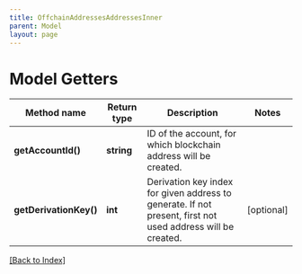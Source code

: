 ```yaml
---
title: OffchainAddressesAddressesInner
parent: Model
layout: page
---
```


# Model Getters

Method name | Return type | Description | Notes
------------ | ------------- | ------------- | -------------
**getAccountId()** | **string** | ID of the account, for which blockchain address will be created. |
**getDerivationKey()** | **int** | Derivation key index for given address to generate. If not present, first not used address will be created. | [optional]

[[Back to Index]](../index.md)
